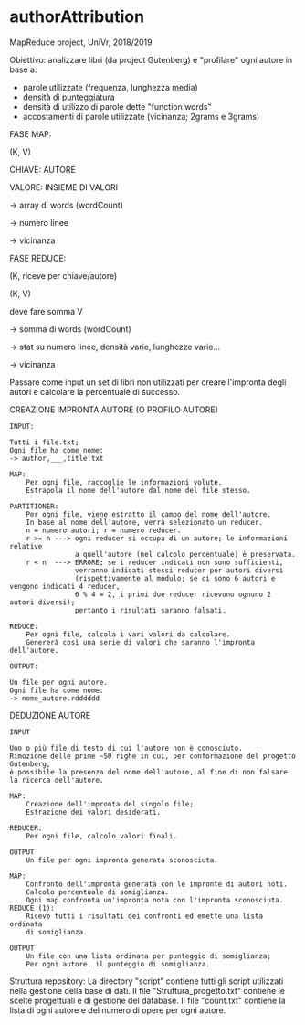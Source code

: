 # authorAttribution
MapReduce project, UniVr, 2018/2019.

Obiettivo:
analizzare libri (da project Gutenberg) e "profilare" ogni autore in base a:

- parole utilizzate (frequenza, lunghezza media)
- densità di punteggiatura
- densità di utilizzo di parole dette "function words"
- accostamenti di parole utilizzate (vicinanza; 2grams e 3grams)

FASE MAP:

(K, V)

CHIAVE: AUTORE

VALORE: INSIEME DI VALORI

-> array di words (wordCount)

-> numero linee

-> vicinanza


FASE REDUCE:

(K, riceve per chiave/autore)

(K, V)

deve fare somma V

-> somma di words (wordCount)

-> stat su numero linee, densità varie, lunghezze varie...

-> vicinanza


Passare come input un set di libri non utilizzati per creare l'impronta degli autori e calcolare la percentuale di successo.

CREAZIONE IMPRONTA AUTORE (O PROFILO AUTORE)

	INPUT:

	Tutti i file.txt;
	Ogni file ha come nome:
	-> author,___,title.txt

	MAP:
		Per ogni file, raccoglie le informazioni volute.
		Estrapola il nome dell'autore dal nome del file stesso.
		
	PARTITIONER:
		Per ogni file, viene estratto il campo del nome dell'autore.
		In base al nome dell'autore, verrà selezionato un reducer.
		n = numero autori; r = numero reducer.
		r >= n ---> ogni reducer si occupa di un autore; le informazioni relative
					a quell'autore (nel calcolo percentuale) è preservata.
		r < n  ---> ERRORE; se i reducer indicati non sono sufficienti,
					verranno indicati stessi reducer per autori diversi 
					(rispettivamente al modulo; se ci sono 6 autori e vengono indicati 4 reducer,
					6 % 4 = 2, i primi due reducer ricevono ognuno 2 autori diversi);
					pertanto i risultati saranno falsati.

	REDUCE:
		Per ogni file, calcola i vari valori da calcolare.
		Genererà così una serie di valori che saranno l'impronta dell'autore.
		
	OUTPUT:
	
	Un file per ogni autore.
	Ogni file ha come nome:
	-> nome_autore.rdddddd
	
DEDUZIONE AUTORE

	INPUT
	
	Uno o più file di testo di cui l'autore non è conosciuto.
	Rimozione delle prime ~50 righe in cui, per conformazione del progetto Gutenberg,
	è possibile la presenza del nome dell'autore, al fine di non falsare la ricerca dell'autore.
	
	MAP:
		Creazione dell'impronta del singolo file;
		Estrazione dei valori desiderati.
	
	REDUCER:
		Per ogni file, calcolo valori finali.
		
	OUTPUT
		Un file per ogni impronta generata sconosciuta.
	
	MAP:
		Confronto dell'impronta generata con le impronte di autori noti.
		Calcolo percentuale di somiglianza.
		Ogni map confronta un'impronta nota con l'impronta sconosciuta.
	REDUCE (1):
		Riceve tutti i risultati dei confronti ed emette una lista ordinata
		di somiglianza.
		
	OUTPUT
		Un file con una lista ordinata per punteggio di somiglianza;
		Per ogni autore, il punteggio di somiglianza.

Struttura repository:
La directory "script" contiene tutti gli script utilizzati nella gestione della base di dati.
Il file "Struttura_progetto.txt" contiene le scelte progettuali e di gestione del database.
Il file "count.txt" contiene la lista di ogni autore e del numero di opere per ogni autore.
